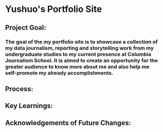 # Yushuo's Portfolio Site
## Project Goal: 
### The goal of the my portfolio site is to showcase a collection of my data journalism, reporting and storytelling work from my undergraduate studies to my current presence at Columbia Journalism School. It is aimed to create an opportunity for the greater audience to know more about me and also help me self-promote my already accomplishments.
## Process: 
## Key Learnings: 
## Acknowledgements of Future Changes: 
